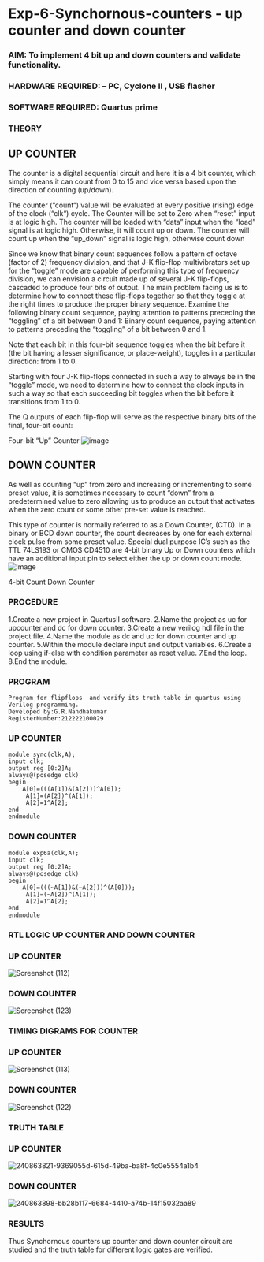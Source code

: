# Exp-6-Synchornous-counters - up counter and down counter 
### AIM: To implement 4 bit up and down counters and validate  functionality.
### HARDWARE REQUIRED:  – PC, Cyclone II , USB flasher
### SOFTWARE REQUIRED:   Quartus prime
### THEORY 

## UP COUNTER 
The counter is a digital sequential circuit and here it is a 4 bit counter, which simply means it can count from 0 to 15 and vice versa based upon the direction of counting (up/down). 

The counter (“count“) value will be evaluated at every positive (rising) edge of the clock (“clk“) cycle.
The Counter will be set to Zero when “reset” input is at logic high.
The counter will be loaded with “data” input when the “load” signal is at logic high. Otherwise, it will count up or down.
The counter will count up when the “up_down” signal is logic high, otherwise count down

Since we know that binary count sequences follow a pattern of octave (factor of 2) frequency division, and that J-K flip-flop multivibrators set up for the “toggle” mode are capable of performing this type of frequency division, we can envision a circuit made up of several J-K flip-flops, cascaded to produce four bits of output.
The main problem facing us is to determine how to connect these flip-flops together so that they toggle at the right times to produce the proper binary sequence.
Examine the following binary count sequence, paying attention to patterns preceding the “toggling” of a bit between 0 and 1:
Binary count sequence, paying attention to patterns preceding the “toggling” of a bit between 0 and 1.

Note that each bit in this four-bit sequence toggles when the bit before it (the bit having a lesser significance, or place-weight), toggles in a particular direction: from 1 to 0.



 
 

Starting with four J-K flip-flops connected in such a way to always be in the “toggle” mode, we need to determine how to connect the clock inputs in such a way so that each succeeding bit toggles when the bit before it transitions from 1 to 0.

The Q outputs of each flip-flop will serve as the respective binary bits of the final, four-bit count:

 
 

Four-bit “Up” Counter
![image](https://user-images.githubusercontent.com/36288975/169644758-b2f4339d-9532-40c5-af40-8f4f8c942e2c.png)



## DOWN COUNTER 

As well as counting “up” from zero and increasing or incrementing to some preset value, it is sometimes necessary to count “down” from a predetermined value to zero allowing us to produce an output that activates when the zero count or some other pre-set value is reached.

This type of counter is normally referred to as a Down Counter, (CTD). In a binary or BCD down counter, the count decreases by one for each external clock pulse from some preset value. Special dual purpose IC’s such as the TTL 74LS193 or CMOS CD4510 are 4-bit binary Up or Down counters which have an additional input pin to select either the up or down count mode.
![image](https://user-images.githubusercontent.com/36288975/169644844-1a14e123-7228-4ed8-81a9-eb937dff4ac8.png)


4-bit Count Down Counter
### PROCEDURE
1.Create a new project in QuartusII software.
2.Name the project as uc for upcounter and dc for down counter.
3.Create a new verilog hdl file in the project file.
4.Name the module as dc and uc for down counter and up counter.
5.Within the module declare input and output variables.
6.Create a loop using if-else with condition parameter as reset value.
7.End the loop.
8.End the module.





### PROGRAM 
```
Program for flipflops  and verify its truth table in quartus using Verilog programming.
Developed by:G.R.Nandhakumar
RegisterNumber:212222100029 
```
### UP COUNTER
```
module sync(clk,A);
input clk;
output reg [0:2]A;
always@(posedge clk)
begin
    A[0]=(((A[1])&(A[2]))^A[0]);
	 A[1]=(A[2])^(A[1]);
	 A[2]=1^A[2];
end 
endmodule
```
### DOWN COUNTER
```
module exp6a(clk,A);
input clk;
output reg [0:2]A;
always@(posedge clk)
begin
    A[0]=(((~A[1])&(~A[2]))^(A[0]));
	 A[1]=(~A[2])^(A[1]);
	 A[2]=1^A[2];
end 
endmodule 
```


### RTL LOGIC UP COUNTER AND DOWN COUNTER  
### UP COUNTER
![Screenshot (112)](https://github.com/Nandhakumar1313/Exp-7-Synchornous-counters-/assets/120230694/d0039483-6444-49ec-8591-3b22fc63e1b0)

### DOWN COUNTER
![Screenshot (123)](https://github.com/Nandhakumar1313/Exp-7-Synchornous-counters-/assets/120230694/4a5ee3e6-30b0-4553-aec5-e15abaa5dc5b)




### TIMING DIGRAMS FOR COUNTER  
### UP COUNTER
![Screenshot (113)](https://github.com/Nandhakumar1313/Exp-7-Synchornous-counters-/assets/120230694/402e1e0b-3050-498a-a4f0-422d7f042d95)

### DOWN COUNTER
![Screenshot (122)](https://github.com/Nandhakumar1313/Exp-7-Synchornous-counters-/assets/120230694/90e54a37-ddbc-44ba-ae38-f9b257a8cb51)



### TRUTH TABLE 
### UP COUNTER
![240863821-9369055d-615d-49ba-ba8f-4c0e5554a1b4](https://github.com/Nandhakumar1313/Exp-7-Synchornous-counters-/assets/120230694/911ea905-b662-4bf6-8448-c3f0bb081590)

### DOWN COUNTER

![240863898-bb28b117-6684-4410-a74b-14f15032aa89](https://github.com/Nandhakumar1313/Exp-7-Synchornous-counters-/assets/120230694/cd28cb60-b7ef-4dfb-a184-e877fa3e363a)




### RESULTS 
Thus Synchornous counters up counter and down counter circuit are studied and the truth table for different logic gates are verified.
